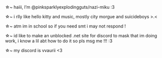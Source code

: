 ☆~  haiii, I’m @pinksparklyexplodingguts/nazi-miku :3

☆~  i rlly like hello kitty and music, mostly city morgue and suicideboys >.<

☆~  atm im in school so if you need smt i may not respond !

☆~  id like to make an unblocked .net site for discord to mask that im doing work, i know a lil abt how to do it so pls msg me !!! :3

☆~  my discord is vvaurii <3

<!---
pinksparklyexplodingguts/pinksparklyexplodingguts is a ✨ special ✨ repository because its `README.md` (this file) appears on your GitHub profile.
You can click the Preview link to take a look at your changes.
--->
